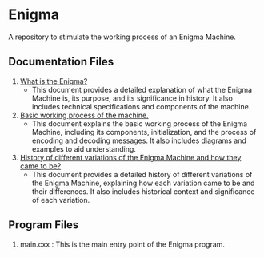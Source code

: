# Enigma
A repository to stimulate the working process of an Enigma Machine.

## Documentation Files
1. [What is the Enigma?](https://github.com/Osalotioman/Enigma/docs/what_is_enigma.md)
   - This document provides a detailed explanation of what the Enigma Machine is, its purpose, and its significance in history. It also includes technical specifications and components of the machine.
2. [Basic working process of the machine.](https://github.com/Osalotioman/Enigma/docs/basic_working_concept.md)
   - This document explains the basic working process of the Enigma Machine, including its components, initialization, and the process of encoding and decoding messages. It also includes diagrams and examples to aid understanding.
3. [History of different variations of the Enigma Machine and how they came to be?](https://github.com/Osalotioman/Enigma/docs/variations_history.md)
   - This document provides a detailed history of different variations of the Enigma Machine, explaining how each variation came to be and their differences. It also includes historical context and significance of each variation.

## Program Files
1. main.cxx : This is the main entry point of the Enigma program.
